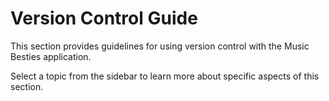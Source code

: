 # Version Control Guide

This section provides guidelines for using version control with the Music Besties application.

Select a topic from the sidebar to learn more about specific aspects of this section.

